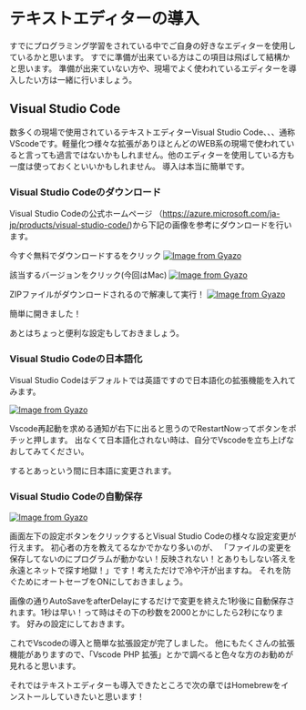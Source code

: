 # テキストエディターの導入
すでにプログラミング学習をされている中でご自身の好きなエディターを使用しているかと思います。
すでに準備が出来ている方はこの項目は飛ばして結構かと思います。
準備が出来ていない方や、現場でよく使われているエディターを導入したい方は一緒に行いましょう。

## Visual Studio Code
数多くの現場で使用されているテキストエディターVisual Studio Code、、、通称VScodeです。軽量化つ様々な拡張がありほとんどのWEB系の現場で使われていると言っても過言ではないかもしれません。他のエディターを使用している方も一度は使っておくといいかもしれません。
導入は本当に簡単です。

### Visual Studio Codeのダウンロード

Visual Studio Codeの公式ホームページ
（https://azure.microsoft.com/ja-jp/products/visual-studio-code/)から下記の画像を参考にダウンロードを行います。

今すぐ無料でダウンロードするをクリック
[![Image from Gyazo](https://i.gyazo.com/e7ab8aaf7de18cb64b9132f91302a20a.png)](https://gyazo.com/e7ab8aaf7de18cb64b9132f91302a20a)

該当するバージョンをクリック(今回はMac)
[![Image from Gyazo](https://i.gyazo.com/42ce84d12c3cf1632b376f618207aaa0.png)](https://gyazo.com/42ce84d12c3cf1632b376f618207aaa0)


ZIPファイルがダウンロードされるので解凍して実行！
[![Image from Gyazo](https://i.gyazo.com/01909ae38ca66c6905ad9c0d288a5dae.png)](https://gyazo.com/01909ae38ca66c6905ad9c0d288a5dae)

簡単に開きました！

あとはちょっと便利な設定もしておきましょう。

### Visual Studio Codeの日本語化

Visual Studio Codeはデフォルトでは英語ですので日本語化の拡張機能を入れてみます。

[![Image from Gyazo](https://i.gyazo.com/17c5ce15c72fc1a9f55ef67e5bb028d9.gif)](https://gyazo.com/17c5ce15c72fc1a9f55ef67e5bb028d9)

Vscode再起動を求める通知が右下に出ると思うのでRestartNowってボタンをポチッと押します。
出なくて日本語化されない時は、自分でVscodeを立ち上げなおしてみてください。

するとあっという間に日本語に変更されます。

### Visual Studio Codeの自動保存

[![Image from Gyazo](https://i.gyazo.com/da5df6bafb2c4f4ba7102d31ec5cb76e.png)](https://gyazo.com/da5df6bafb2c4f4ba7102d31ec5cb76e)

画面左下の設定ボタンをクリックするとVisual Studio Codeの様々な設定変更が行えます。
初心者の方を教えてるなかでかなり多いのが、
「ファイルの変更を保存してないのにプログラムが動かない！反映されない！とありもしない答えを永遠とネットで探す地獄！」です！考えただけで冷や汗が出ますね。
それを防ぐためにオートセーブをONにしておきましょう。

画像の通りAutoSaveをafterDelayにするだけで変更を終えた1秒後に自動保存されます。1秒は早い！って時はその下の秒数を2000とかにしたら2秒になります。
好みの設定にしておきます。

これでVscodeの導入と簡単な拡張設定が完了しました。
他にもたくさんの拡張機能がありますので、「Vscode PHP 拡張」とかで調べると色々な方のお勧めが見れると思います。

それではテキストエディターも導入できたところで次の章ではHomebrewをインストールしていきたいと思います！
